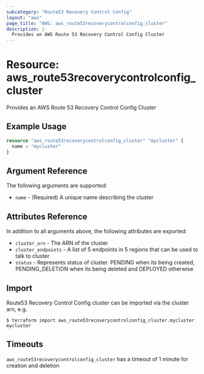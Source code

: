 ```yaml
---
subcategory: "Route53 Recovery Control Config"
layout: "aws"
page_title: "AWS: aws_route53recoverycontrolconfig_cluster"
description: |-
  Provides an AWS Route 53 Recovery Control Config Cluster
---
```


# Resource: aws_route53recoverycontrolconfig_cluster

Provides an AWS Route 53 Recovery Control Config Cluster

## Example Usage

```terraform
resource "aws_route53recoverycontrolconfig_cluster" "mycluster" {
  name = "mycluster"
}
```

## Argument Reference

The following arguments are supported:

* `name` - (Required) A unique name describing the cluster

## Attributes Reference

In addition to all arguments above, the following attributes are exported:

* `cluster_arn` - The ARN of the cluster
* `cluster_endpoints` - A list of 5 endpoints in 5 regions that can be used to talk to cluster
* `status` - Represents status of cluster. PENDING when its being created, PENDING_DELETION when its being deleted and DEPLOYED otherwise 

## Import

Route53 Recovery Control Config cluster can be imported via the cluster arn, e.g.

```
$ terraform import aws_route53recoverycontrolconfig_cluster.mycluster mycluster
```

## Timeouts

`aws_route53recoverycontrolconfig_cluster` has a timeout of 1 minute for creation and deletion